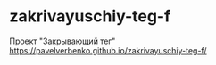 # zakrivayuschiy-teg-f
Проект "Закрывающий тег"
https://pavelverbenko.github.io/zakrivayuschiy-teg-f/
